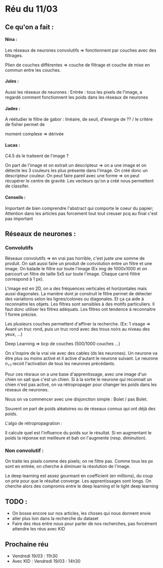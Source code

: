 # Réu du 11/03

## Ce qu'on a fait :

#### Nina : 

Les réseaux de neurones convolutifs => fonctionnent par couches avec des filtrages.

Plien de couches différentes => couche de filtrage et couche de mise en commun entre les couches.

#### Jules : 

Aussi les réseaux de neurones : 
Entrée : tous les pixels de l'image,
a regardé comment fonctionnent les poids dans les réseaux de neurones

#### Jades :

À réétudier le filtre de gabor :  linéaire, de seuil, d'énergie de ?? / le critère de fisher permet de 

moment complexe => dérivée

#### Lucas :

C4.5 ds le traiteent de l'image ?

On part de l'image et on extrait un descripteur => on a une image et on détecte les 3 couleurs les plus présente dans l'image. On créé donc un descripteur couleur. On peut faire pareil avec une forme => on peut récupérer le centre de gravité. Les vecteurs qu'on a créé nous permettent de classifer.

#### Conseils : 

Important de bien comprendre l'abstract qui comporte le coeur du papier;
Attention dans les articles pas forcement tout tout creuser pcq au final c'est pas important 

## Réseaux de neurones : 

### Convolutifs 

Réseaux convolutifs => en vrai pas horrible, c'est juste une somme de produit. On sait aussi faire un produit de convolution entre un filtre et une image. On balade le filtre sur toute l'image (Ex img de 1000x1000 et on parcourt un filtre de taille 5x5 sur toute l'image. Chaque carré filitré correspond à 1 px). 

L'image est en 2D, on a des fréquences verticales et horizontales mais aussi diagonales. La manière dont je construit le filtre permet de détecter des variations selon les lignes/colones ou diagonales. Et ça ça aide à reconnaitre les objets. Les filtres sont sensibles à des motifs particuliers. Il faut donc utiliser les filtres adéquats. Les filtres ont tendence à reconnaitre 1 forme précise.

Les plusieurs couches permettent d'affiner la recherche. (Ex: 1 visage => Avant un truc rond, puis un truc rond avec des trous noirs au niveau des yeux, …)

Deep Learning => bcp de couches (500/1000 couches …)

On s'inspire de la vrai vie avec des cables (ds les neurones). Un neurone va être plus ou moins activé et il active d'autant le neurone suivant. Le neurone $n_{+1}$ recoit l'activation de tous les neurones précédants.

Pour ces résraux on a une base d'apprentissage, avec une image d'un chien on sait que c'est un chien. Si à la sortie le neurone qui reconnait un chien n'est pas activé, on va rétropropager pour changer les poids dans les réseaux de neurones.

Nous on va commencer avec une disjonction simple : Bolet / pas Bolet.

Souvent on part de poids aléatoires ou de réseaux connus qui ont déjà des poids.

L'algo de rétropropagration : 

Il calcule quel est l'influence du poids sur le résultat. Si en augmentant le poids la réponse est meilleure et bah on l'augmente (resp. diminution).

### Non convolutif :

On traite les pixels comme des pixels; on ne filtre pas. Comme tous les px sont en entrée, on cherche à diminuer la résolution de l'image.

Le deep learning est assez gourmant en coefficient (en millions), du coup on prie pour que le résultat converge. Les apprentissages sont longs. On cherche alors des compromis entre le deep learning et le light deep learning

## TODO :

- On bosse encore sur nos articles, les choses qui nous donnent envie
- aller plus loin dans la recherche du dataset 
- Faire des réus entre nous pour parler de nos recherches, pas forcément attendre les réus avec KID

## Prochaine réu

- Vendredi 19/03  : 11h30
- Avec KID : Vendredi 19/03 : 14h30

